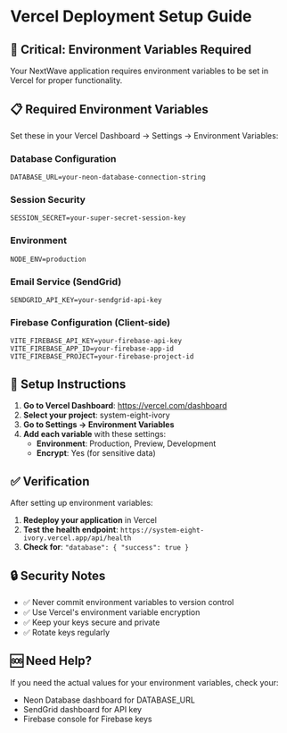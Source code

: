 # Vercel Deployment Setup Guide

## 🚨 **Critical: Environment Variables Required**

Your NextWave application requires environment variables to be set in Vercel for proper functionality.

## 📋 **Required Environment Variables**

Set these in your Vercel Dashboard → Settings → Environment Variables:

### Database Configuration
```
DATABASE_URL=your-neon-database-connection-string
```

### Session Security
```
SESSION_SECRET=your-super-secret-session-key
```

### Environment
```
NODE_ENV=production
```

### Email Service (SendGrid)
```
SENDGRID_API_KEY=your-sendgrid-api-key
```

### Firebase Configuration (Client-side)
```
VITE_FIREBASE_API_KEY=your-firebase-api-key
VITE_FIREBASE_APP_ID=your-firebase-app-id
VITE_FIREBASE_PROJECT=your-firebase-project-id
```

## 🔧 **Setup Instructions**

1. **Go to Vercel Dashboard**: https://vercel.com/dashboard
2. **Select your project**: system-eight-ivory
3. **Go to Settings → Environment Variables**
4. **Add each variable** with these settings:
   - **Environment**: Production, Preview, Development
   - **Encrypt**: Yes (for sensitive data)

## ✅ **Verification**

After setting up environment variables:

1. **Redeploy your application** in Vercel
2. **Test the health endpoint**: `https://system-eight-ivory.vercel.app/api/health`
3. **Check for**: `"database": { "success": true }`

## 🔒 **Security Notes**

- ✅ Never commit environment variables to version control
- ✅ Use Vercel's environment variable encryption
- ✅ Keep your keys secure and private
- ✅ Rotate keys regularly

## 🆘 **Need Help?**

If you need the actual values for your environment variables, check your:
- Neon Database dashboard for DATABASE_URL
- SendGrid dashboard for API key
- Firebase console for Firebase keys 